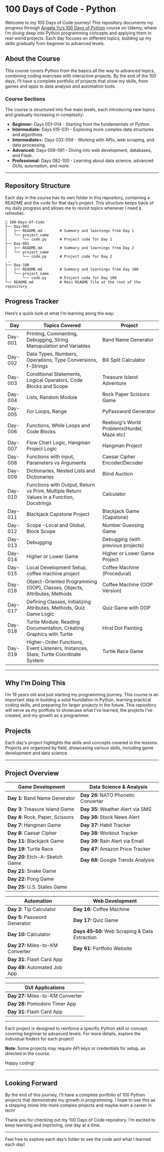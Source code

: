 # 100 Days of Code - Python

Welcome to my 100 Days of Code journey! This repository documents my progress through [Angela Yu’s 100 Days of Python](https://www.udemy.com/course/100-days-of-code/) course on Udemy, where I’m diving deep into Python programming concepts and applying them in real-world projects. Each day focuses on different topics, building up my skills gradually from beginner to advanced levels.

## About the Course
This course covers Python from the basics all the way to advanced topics, combining coding exercises with interactive projects. By the end of the 100 days, I’ll have a complete portfolio of projects that show my skills, from games and apps to data analysis and automation tools.

### Course Sections
The course is structured into five main levels, each introducing new topics and gradually increasing in complexity:
- **Beginner:** Days 001-014 - Starting from the fundamentals of Python.
- **Intermediate:** Days 015-031 - Exploring more complex data structures and algorithms.
- **Intermediate+:** Days 032-058 - Working with APIs, web scraping, and data processing.
- **Advanced:** Days 059-081 - Diving into web development, databases, and Flask.
- **Professional:** Days 082-100 - Learning about data science, advanced GUIs, automation, and more.

---

## Repository Structure
Each day in the course has its own folder in this repository, containing a README and the code for that day’s project. This structure keeps track of my daily progress and allows me to revisit topics whenever I need a refresher.

```plaintext
📂 100-Days-Of-Code
├── Day-001
│   ├── README.md        # Summary and learnings from Day 1
│   └── project_name
│       └── code.py      # Project code for Day 1
├── Day-002
│   ├── README.md        # Summary and learnings from Day 2
│   └── project_name
│       └── code.py      # Project code for Day 2
...
├── Day-100
│   ├── README.md        # Summary and learnings from Day 100
│   └── project_name
│       └── code.py      # Project code for Day 100
└── README.md            # Main README file at the root of the repository

```

## Progress Tracker
Here’s a quick look at what I’m learning along the way:

| Day  | Topics Covered  | Project |
|------|------------------|---------|
| Day-001 | Printing, Commenting, Debugging, String Manupulation and Variables | Band Name Generator |
| Day-002 | Data Types, Numbers, Operations, Type Conversions, f-Strings | Bill Split Calculator |
| Day-003 | Conditional Statements, Logical Operators, Code Blocks and Scope | Treasure Island Adventure |
| Day-004 | Lists, Random Module | Rock Paper Scissors Game |
| Day-005 | For Loops, Range | PyPassword Generator |
| Day-006 | Functions, While Loops and Code Blocks | Reeborg's World Problems(Hurdel, Maze etc) |
| Day-007 | Flow Chart Logic, Hangman Project Logic  | Hangman Project |
| Day-008  | Functions with input, Parameters vs Arguments | Caesar Cipher Encoder/Decoder |
| Day-009  | Dictionaries, Nested Lists and Dictionaries | Blind Auction |
| Day-010 | Functions with Output, Return vs Print, Multiple Return Values in a Function, Docstrings | Calculator                   |
| Day-011 | Blackjack Capstone Project                                    | Blackjack Game (Capstone)                     |
| Day-012 | Scope -Local and Global, Block Scope           | Number Guessing Game                          |
| Day-013 | Debugging                                                     | Debugging (with previous projects)            |
| Day-014 | Higher or Lower Game                                          | Higher or Lower Game Project                  |
| Day-015  | Local Development Setup, coffee machine project | Coffee Machine (Procedural)             |
| Day-016  | Object-Oriented Programming (OOP), Classes, Objects, Attributes, Methods | Coffee Machine (OOP Version)       |
| Day-017  | Defining Classes, Initializing Attributes, Methods, Quiz Game Logic | Quiz Game with OOP                         |
| Day-018  | Turtle Module, Reading Documentation, Creating Graphics with Turtle | Hirst Dot Painting                         |
| Day-019  | Higher-Order Functions, Event Listeners, Instances, State, Turtle Coordinate System | Turtle Race Game |

---

## Why I’m Doing This
I’m 19 years old and just starting my programming journey. This course is an important step in building a solid foundation in Python, learning practical coding skills, and preparing for larger projects in the future. This repository will serve as my portfolio to showcase what I’ve learned, the projects I’ve created, and my growth as a programmer.

## Projects
Each day's project highlights the skills and concepts covered in the lessons. Projects are organized by field, showcasing various skills, including game development and data science.

---

## Project Overview

| **Game Development**                | **Data Science & Analysis**            |
|-------------------------------------|----------------------------------------|
| **Day 1:** Band Name Generator      | **Day 26:** NATO Phonetic Converter    |
| **Day 3:** Treasure Island Game     | **Day 35:** Weather Alert via SMS      |
| **Day 4:** Rock, Paper, Scissors    | **Day 36:** Stock News Alert           |
| **Day 7:** Hangman Game             | **Day 37:** Habit Tracker              |
| **Day 8:** Caesar Cipher            | **Day 38:** Workout Tracker            |
| **Day 11:** Blackjack Game          | **Day 39:** Rain Alert via Email       |
| **Day 19:** Turtle Race             | **Day 47:** Amazon Price Tracker       |
| **Day 20:** Etch-A-Sketch Game      | **Day 68:** Google Trends Analysis     |
| **Day 21:** Snake Game              |                                        |
| **Day 22:** Pong Game               |                                        |
| **Day 25:** U.S. States Game        |                                        |

| **Automation**                     | **Web Development**                   |
|------------------------------------|---------------------------------------|
| **Day 2:** Tip Calculator          | **Day 16:** Coffee Machine            |
| **Day 5:** Password Generator      | **Day 17:** Quiz Game                 |
| **Day 10:** Calculator             | **Days 45–50:** Web Scraping & Data Extraction |
| **Day 27:** Miles-to-KM Converter  | **Day 91:** Portfolio Website         |
| **Day 31:** Flash Card App         |                                       |
| **Day 49:** Automated Job App      |                                       |

| **GUI Applications**               |
|------------------------------------|
| **Day 27:** Miles-to-KM Converter  |
| **Day 28:** Pomodoro Timer App     |
| **Day 31:** Flash Card App         |


---

Each project is designed to reinforce a specific Python skill or concept, covering beginner to advanced levels. For more details, explore the individual folders for each project!

**Note**: Some projects may require API keys or credentials for setup, as directed in the course.

Happy coding!

---

## Looking Forward
By the end of this journey, I’ll have a complete portfolio of 100 Python projects that demonstrate my growth in programming. I hope to use this as a stepping stone into more complex projects and maybe even a career in tech!

Thank you for checking out my 100 Days of Code repository. I’m excited to keep learning and improving, one day at a time. 

--- 

Feel free to explore each day’s folder to see the code and what I learned each day!